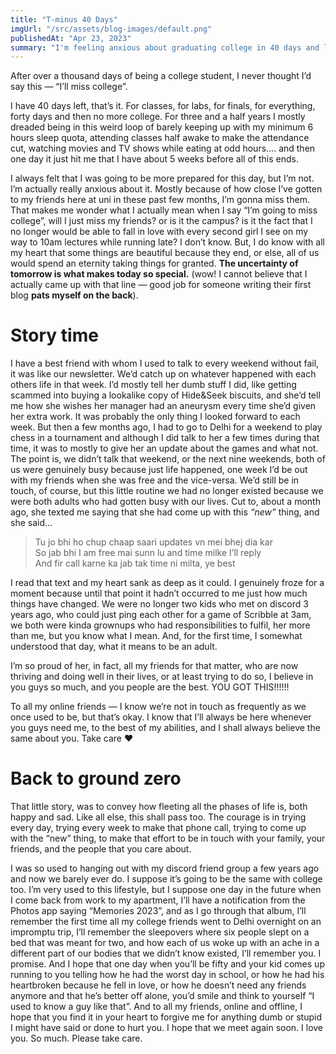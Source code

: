 ```yaml
---
title: "T-minus 40 Days"
imgUrl: "/src/assets/blog-images/default.png"
publishedAt: "Apr 23, 2023"
summary: "I'm feeling anxious about graduating college in 40 days and leaving behind my college friends and lifestyle. I reflect on how the fleeting nature of life's phases, both happy and sad, is what makes the present moment special. I express pride and support for my friends who are now navigating adulthood, and I hope they will remember me fondly in the future, even as our lives change."
---
```


After over a thousand days of being a college student, I never thought I’d say this — “I’ll miss college”.

I have 40 days left, that’s it. For classes, for labs, for finals, for everything, forty days and then no more college. For three and a half years I mostly dreaded being in this weird loop of barely keeping up with my minimum 6 hours sleep quota, attending classes half awake to make the attendance cut, watching movies and TV shows while eating at odd hours…. and then one day it just hit me that I have about 5 weeks before all of this ends.

I always felt that I was going to be more prepared for this day, but I’m not. I’m actually really anxious about it. Mostly because of how close I’ve gotten to my friends here at uni in these past few months, I’m gonna miss them. That makes me wonder what I actually mean when I say “I’m going to miss college”, will I just miss my friends? or is it the campus? is it the fact that I no longer would be able to fall in love with every second girl I see on my way to 10am lectures while running late? I don’t know. But, I do know with all my heart that some things are beautiful because they end, or else, all of us would spend an eternity taking things for granted. **The uncertainty of tomorrow is what makes today so special.** (wow! I cannot believe that I actually came up with that line — good job for someone writing their first blog **pats myself on the back**).

# Story time

I have a best friend with whom I used to talk to every weekend without fail, it was like our newsletter. We’d catch up on whatever happened with each others life in that week. I’d mostly tell her dumb stuff I did, like getting scammed into buying a lookalike copy of Hide&Seek biscuits, and she’d tell me how she wishes her manager had an aneurysm every time she’d given her extra work. It was probably the only thing I looked forward to each week. But then a few months ago, I had to go to Delhi for a weekend to play chess in a tournament and although I did talk to her a few times during that time, it was to mostly to give her an update about the games and what not. The point is, we didn’t talk that weekend, or the next nine weekends, both of us were genuinely busy because just life happened, one week I’d be out with my friends when she was free and the vice-versa. We’d still be in touch, of course, but this little routine we had no longer existed because we were both adults who had gotten busy with our lives. Cut to, about a month ago, she texted me saying that she had come up with this *“new”* thing, and she said…

> Tu jo bhi ho chup chaap saari updates vn mei bhej dia kar  
> So jab bhi I am free mai sunn lu and time milke I’ll reply  
> And fir call karne ka jab tak time ni milta, ye best

I read that text and my heart sank as deep as it could. I genuinely froze for a moment because until that point it hadn’t occurred to me just how much things have changed. We were no longer two kids who met on discord 3 years ago, who could just ping each other for a game of Scribble at 3am, we both were kinda grownups who had responsibilities to fulfil, her more than me, but you know what I mean. And, for the first time, I somewhat understood that day, what it means to be an adult.

I’m so proud of her, in fact, all my friends for that matter, who are now thriving and doing well in their lives, or at least trying to do so, I believe in you guys so much, and you people are the best. YOU GOT THIS!!!!!!

To all my online friends — I know we’re not in touch as frequently as we once used to be, but that’s okay. I know that I’ll always be here whenever you guys need me, to the best of my abilities, and I shall always believe the same about you. Take care ❤

# Back to ground zero

That little story, was to convey how fleeting all the phases of life is, both happy and sad. Like all else, this shall pass too. The courage is in trying every day, trying every week to make that phone call, trying to come up with the “new” thing, to make that effort to be in touch with your family, your friends, and the people that you care about.

I was so used to hanging out with my discord friend group a few years ago and now we barely ever do. I suppose it’s going to be the same with college too. I’m very used to this lifestyle, but I suppose one day in the future when I come back from work to my apartment, I’ll have a notification from the Photos app saying “Memories 2023”, and as I go through that album, I’ll remember the first time all my college friends went to Delhi overnight on an impromptu trip, I’ll remember the sleepovers where six people slept on a bed that was meant for two, and how each of us woke up with an ache in a different part of our bodies that we didn’t know existed, I’ll remember you. I promise. And I hope that one day when you’ll be fifty and your kid comes up running to you telling how he had the worst day in school, or how he had his heartbroken because he fell in love, or how he doesn’t need any friends anymore and that he’s better off alone, you’d smile and think to yourself “I used to know a guy like that”. And to all my friends, online and offline, I hope that you find it in your heart to forgive me for anything dumb or stupid I might have said or done to hurt you. I hope that we meet again soon. I love you. So much. Please take care.
